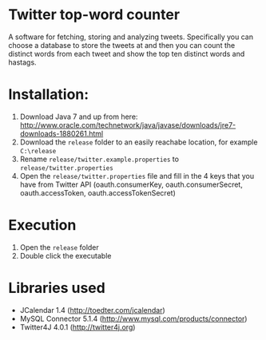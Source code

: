 Twitter top-word counter
==============

A software for fetching, storing and analyzing tweets. Specifically you can choose a database to store the tweets at and then you can count the distinct words from each tweet and show the top ten distinct words and hastags.

Installation:
=========================

  1. Download Java 7 and up from here: http://www.oracle.com/technetwork/java/javase/downloads/jre7-downloads-1880261.html
  2. Download the `release` folder to an easily reachabe location, for example `C:\release`
  3. Rename `release/twitter.example.properties` to `release/twitter.properties`
  4. Open the `release/twitter.properties` file and fill in the 4 keys that you have from Twitter API (oauth.consumerKey, oauth.consumerSecret, oauth.accessToken, oauth.accessTokenSecret)
  
Execution
=======================

  1. Open the `release` folder
  2. Double click the executable
  

Libraries used
=======================

* JCalendar 1.4 (http://toedter.com/jcalendar)
* MySQL Connector 5.1.4 (http://www.mysql.com/products/connector)
* Twitter4J 4.0.1 (http://twitter4j.org)
